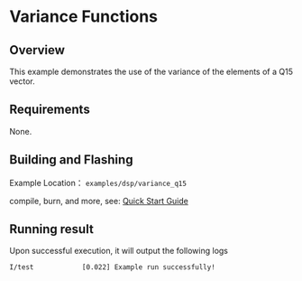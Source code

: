# Variance Functions

## Overview

This example demonstrates the use of the variance of the elements of a Q15 vector.

## Requirements

None.

## Building and Flashing

Example Location： `examples/dsp/variance_q15`

compile, burn, and more, see: [Quick Start Guide](https://doc.winnermicro.net/w800/en/2.2-beta.2/get_started/index.html)

## Running result

Upon successful execution, it will output the following logs

```
I/test            [0.022] Example run successfully!
```

